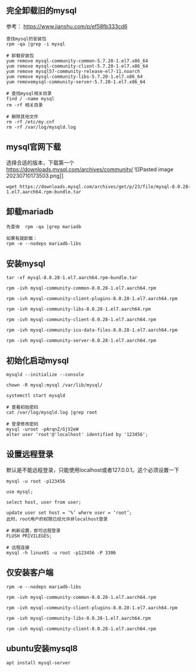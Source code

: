 
## 完全卸载旧的mysql
参考： https://www.jianshu.com/p/ef58fb333cd6
```
查找mysql的安装包
rpm -qa |grep -i mysql

# 卸载安装包
yum remove mysql-community-common-5.7.20-1.el7.x86_64
yum remove mysql-community-client-5.7.20-1.el7.x86_64
yum remove mysql57-community-release-el7-11.noarch
yum remove mysql-community-libs-5.7.20-1.el7.x86_64
yum removemysql-community-server-5.7.20-1.el7.x86_64

# 查找mysql相关目录
find / -name mysql
rm -rf 相关目录

# 删除其他文件
rm -rf /etc/my.cnf
rm -rf /var/log/mysqld.log
````

## mysql官网下载
选择合适的版本，下载第一个
https://downloads.mysql.com/archives/community/
![[Pasted image 20230710173503.png]]

```
wget https://downloads.mysql.com/archives/get/p/23/file/mysql-8.0.28-1.el7.aarch64.rpm-bundle.tar
```
## 卸载mariadb
```
先查询  rpm -qa |grep mariadb

如果有就卸载： 
rpm -e --nodeps mariadb-libs
```

## 安装mysql
```
tar -xf mysql-8.0.28-1.el7.aarch64.rpm-bundle.tar

rpm -ivh mysql-community-common-8.0.28-1.el7.aarch64.rpm

rpm -ivh mysql-community-client-plugins-8.0.28-1.el7.aarch64.rpm 

rpm -ivh mysql-community-libs-8.0.28-1.el7.aarch64.rpm 

rpm -ivh mysql-community-client-8.0.28-1.el7.aarch64.rpm 

rpm -ivh mysql-community-icu-data-files-8.0.28-1.el7.aarch64.rpm 

rpm -ivh mysql-community-server-8.0.28-1.el7.aarch64.rpm
```
## 初始化启动mysql
```
mysqld --initialize --console

chown -R mysql:mysql /var/lib/mysql/

systemctl start mysqld

# 查看初始密码
cat /var/log/mysqld.log |grep root

# 登录修改密码
mysql -uroot -pArqnZ/GjV2eW
alter user 'root'@'localhost' identified by '123456';
```

## 设置远程登录
默认是不能远程登录，只能使用localhost或者127.0.0.1。这个必须设置一下
```
mysql -u root -p123456

use mysql;

select host, user from user;

update user set host = ‘%’ where user = ‘root’;
此时，root用户的权限已经允许非localhost登录

# 刷新设置，即可远程登录
FLUSH PRIVILEGES;

# 远程连接
mysql -h linux01 -u root -p123456 -P 3306
```

## 仅安装客户端
```
rpm -e --nodeps mariadb-libs

rpm -ivh mysql-community-common-8.0.28-1.el7.aarch64.rpm

rpm -ivh mysql-community-client-plugins-8.0.28-1.el7.aarch64.rpm 

rpm -ivh mysql-community-libs-8.0.28-1.el7.aarch64.rpm 

rpm -ivh mysql-community-client-8.0.28-1.el7.aarch64.rpm 
```

## ubuntu安装mysql8
```
apt install mysql-server
```
